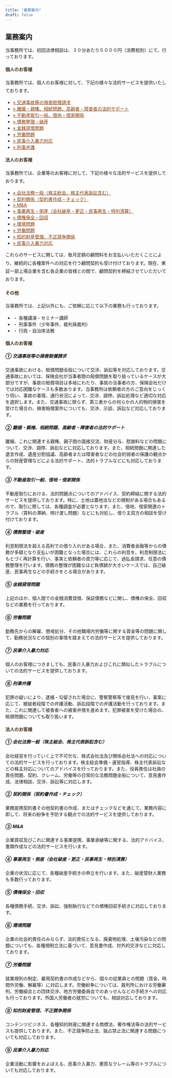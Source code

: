 ```yaml
---
title: "業務案内"
draft: false
---
```


## 業務案内


当事務所では、初回法律相談は、３０分あたり５０００円（消費税別）にて、行っております。



<div class="container my-5">
<div class="row g-4">

<!-- 左 -->
<div class="col-md-6 col-sm-12">


<!-- 左カードここから-->
<div class="card border rounded p-4 mb-5">
<h4 class="fw-bold border-bottom pb-2 mb-3" style="color: #3c2b1c; font-family: 'Hiragino Mincho ProN', serif;">個人のお客様</h4>
<p class="mb-4" style="line-height: 1.8;">当事務所では、個人のお客様に対して、下記の様々な法的サービスを提供いたしております。</p>
<ul class="list-unstyled">
<li class="border-bottom py-2">
<a href="#c1" class="text-decoration-none" style="color: #843c0c;">» 交通事故等の損害賠償請求</a>
</li>
<li class="border-bottom py-2">
<a href="#c2" class="text-decoration-none" style="color: #843c0c; ">» 離婚・親権、相続問題、高齢者・障害者の法的サポート</a>
</li>
<li class="border-bottom py-2">
<a href="#c3" class="text-decoration-none" style="color: #843c0c; ">» 不動産取引一般、借地・借家関係</a>
</li>
<li class="border-bottom py-2">
<a href="#c4" class="text-decoration-none" style="color: #843c0c;">» 債務整理・破産</a>
</li>
<li class="border-bottom py-2">
<a href="#c5" class="text-decoration-none" style="color: #843c0c;">» 金銭貸借問題</a>
</li>
<li class="border-bottom py-2">
<a href="#c6" class="text-decoration-none" style="color: #843c0c;">» 労働問題</a>
</li>
<li class="border-bottom py-2">
<a href="#c7" class="text-decoration-none" style="color: #843c0c;">» 民事介入暴力対応</a>
</li>
<li class="py-2">
<a href="#c8" class="text-decoration-none" style="color: #843c0c;">» 刑事弁護</a>
</li>
</ul>
</div>
<!-- 左カードここまで-->

</div>
<!--右-->
<div class="col-md-6 col-sm-12">
<!-- 右カードここから-->
<div class="card border rounded p-4 mb-5">
<h4 class="fw-bold border-bottom pb-2 mb-3" style="color: #3c2b1c; font-family: 'Hiragino Mincho ProN', serif;">法人のお客様</h4>
<p class="mb-4" style="line-height: 1.8;">当事務所では、企業等のお客様に対して、下記の様々な法的サービスを提供しております。</p>
<ul class="list-unstyled">
<li class="border-bottom py-2">
<a href="#d1" class="text-decoration-none" style="color: #843c0c;">» 会社法務一般（株主総会、株主代表訴訟含む）</a>
</li>
<li class="border-bottom py-2">
<a href="#d2" class="text-decoration-none" style="color: #843c0c">» 契約関係（契約書作成・チェック）</a>
</li>
<li class="border-bottom py-2">
<a href="#d3" class="text-decoration-none" style="color: #843c0c;">» M&A</a>
</li>
<li class="border-bottom py-2">
<a href="#d4" class="text-decoration-none" style="color: #843c0c;">» 事業再生・倒産（会社破産・更正・民事再生・特別清算）</a>
</li>
<li class="border-bottom py-2">
<a href="#d5" class="text-decoration-none" style="color: #843c0c;">» 債権保全・回収</a>
</li>
<li class="border-bottom py-2">
<a href="#d6" class="text-decoration-none" style="color: #843c0c;">» 環境問題</a>
</li>
<li class="border-bottom py-2">
<a href="#d7" class="text-decoration-none" style="color: #843c0c;">» 労働問題</a>
</li>
<li class="border-bottom py-2">
<a href="#d8" class="text-decoration-none" style="color: #843c0c;">» 知的財産管理、不正競争関係</a>
</li>
<li class="py-2">
<a href="#d9" class="text-decoration-none" style="color: #843c0c;">» 民事介入暴力対応</a>
</li>
</ul>

<p class="mt-4" style="line-height: 1.8;">
これらのサービスに関しては、毎月定額の顧問料をお支払いいただくことにより、継続的に各種案件への対応を行う顧問契約も受け付けております。現在、東証一部上場企業を含む各企業の皆様との間で、顧問契約を締結させていただいております。
</p>
</div>
<!-- 右カードここまで-->

</div>
</div>
</div>

<!-- その他カードここから-->
<div class="card border rounded p-4 mb-5">
<h4 class="fw-bold border-bottom pb-2 mb-3" style="color: #3c2b1c; font-family: 'Hiragino Mincho ProN', serif;">その他</h4>

<p class="mb-4" style="line-height: 1.8;">当事務所では、上記以外にも、ご依頼に応じて以下の業務も行っております。</p>

<ul class="list-unstyled">
<li class="border-top pt-3">・ 各種講演・セミナー講師</li>
<li class="border-top pt-3">・ 刑事事件（少年事件、裁判員裁判）</li>
<li class="border-top pt-3">・ 行政・自治体法務</li>
</ul>
</div>

<!-- 個人カードここから-->
<div class="card border rounded p-4 mb-5">
  <h4 class="fw-bold border-bottom pb-2 mb-4" style="color: #3c2b1c; font-family: 'Hiragino Mincho ProN', serif;">
    個人のお客様
  </h4>

  <div id="c1" class="mb-4 pb-3 border-bottom">
    <h5 class="fw-bold">① 交通事故等の損害賠償請求</h5>
    <p>交通事故における、賠償問題全般について交渉、訴訟等を対応しております。交通事故においては、保険会社が当事者間の賠償問題を取り扱っているケースが大部分ですが、事故の賠償項目は多岐にわたり、事故の当事者の方、保険会社だけでは対応困難なケースも多数あります。当事務所は依頼者の方のご意向をじっくり伺い、事故の事情、通行状況によって、交渉、調停、訴訟処理など適切な対応を選択します。また、交通事故に限らず、第三者からの何らかの人的物的損害を受けた場合の、損害賠償案件についても、交渉、示談、訴訟など対応しております。</p>
  </div>

  <div id="c2" class="mb-4 pb-3 border-bottom">
    <h5 class="fw-bold">② 離婚・親権、相続問題、高齢者・障害者の法的サポート</h5>
    <p>離婚、これに関連する親権、親子間の面接交流、財産分与、慰謝料などの問題について、交渉、調停、訴訟などに対応しております。また、相続問題に関連した遺言作成、遺産分割協議、高齢者または障害者などの社会的弱者の保護の観点からの財産管理などによる法的サポート、法的トラブルなどにも対応しております。</p>
  </div>

  <div id="c3" class="mb-4 pb-3 border-bottom">
    <h5 class="fw-bold">③ 不動産取引一般、借地・借家関係</h5>
    <p>不動産取引における、法的問題点についてのアドバイス、契約締結に関する法的サービスを提供しております。特に、土地は農地法などの規制がある場合もあるので、取引に際しては、各種調査が必要となります。また、借地、借家関連のトラブル（賃料の滞納、明け渡し問題）などにも対処し、借り主双方の相談を受け付けております。</p>
  </div>

  <div id="c4" class="mb-4 pb-3 border-bottom">
    <h5 class="fw-bold">④ 債務整理・破産</h5>
    <p>利息制限法を超える高利での借り入れがある場合、また、消費者金融等からの債務が多額となり支払いが困難となった場合には、これらの利息を、利息制限法にもとづく再計算を行い、事実と依頼者の資力等に応じて、過払金請求、任意の債務整理を行います。債務の整理が困難なほど負債額が大きいケースでは、自己破産、民事再生などの手続きをとる場合があります。</p>
  </div>

  <div id="c5" class="mb-4 pb-3 border-bottom">
    <h5 class="fw-bold">⑤ 金銭貸借問題</h5>
    <p>上記のほか、個人間での金銭消費貸借、保証債務などに関し、債権の保全、回収などの業務を行っております。</p>
  </div>

  <div id="c6" class="mb-4 pb-3 border-bottom">
    <h5 class="fw-bold">⑥ 労働問題</h5>
    <p>勤務先からの解雇、懲戒処分、その他職場内労働等に関する賃金等の問題に関して、勤務状況などの個別の事情を踏まえての法的サービスを提供しております。</p>
  </div>

  <div id="c7" class="mb-4 pb-3 border-bottom">
    <h5 class="fw-bold">⑦ 民事介入暴力対応</h5>
    <p>個人のお客様につきましても、民事介入暴力およびこれに類似したトラブルについての法的サービスを提供しております。</p>
  </div>

  <div id="c8" class="mb-0">
    <h5 class="fw-bold">⑧ 刑事弁護</h5>
    <p>犯罪の疑いにより、逮捕・勾留された場合に、警察警察等で接見を行い、事案に応じて、被疑者段階での弁護活動、訴訟段階での弁護活動を行っております。また、これに関連して被害者への被害弁償を進めます。犯罪被害を受けた場合の、賠償問題についても取り扱います。</p>
  </div>
</div>
<!-- 個人カードここまで-->


<!--法人カードここから-->
<div class="card border rounded p-4 mb-5">
  <h4 class="fw-bold border-bottom pb-2 mb-4" style="color: #3c2b1c; font-family: 'Hiragino Mincho ProN', serif;">
    法人のお客様
  </h4>

  <div id="d1" class="mb-4 pb-3 border-bottom">
    <h5 class="fw-bold">① 会社法務一般（株主総会、株主代表訴訟含む）</h5>
    <p>会社経営を行っていく上で不可欠な、株式会社法及び関係会社法への対応についての法的サービスを行っております。株主総会準備・運営指導、株主代表訴訟などの株主対応についてのアドバイスを行っております。また、役員責任は社員の責任問題、契約、クレーム、労働等の日常的な法務問題全般について、意見書作成、法律相談、交渉、訴訟等に対応します。</p>
  </div>

  <div id="d2" class="mb-4 pb-3 border-bottom">
    <h5 class="fw-bold">② 契約関係（契約書作成・チェック）</h5>
    <p>業務提携契約書その他契約書の作成、またはチェックなどを通じて、業務内容に即して、将来の紛争を予防する観点での法的サービスを提供しております。</p>
  </div>

  <div id="d3" class="mb-4 pb-3 border-bottom">
    <h5 class="fw-bold">③ M&A</h5>
    <p>企業買収及びこれに関連する事業提携、事業承継等に関する、法的アドバイス、書類作成などの法的サービスを行います。</p>
  </div>

  <div id="d4" class="mb-4 pb-3 border-bottom">
    <h5 class="fw-bold">④ 事業再生・倒産（会社破産・更正・民事再生・特別清算）</h5>
    <p>企業の状況に応じて、各種破産手続きの申立を行います。また、破産管財人業務も多数行っております。</p>
  </div>

  <div id="d5" class="mb-4 pb-3 border-bottom">
    <h5 class="fw-bold">⑤ 債権保全・回収</h5>
    <p>各種債務手続、交渉、訴訟、強制執行などでの債権回収手続きに対応しております。</p>
  </div>

  <div id="d6" class="mb-4 pb-3 border-bottom">
    <h5 class="fw-bold">⑥ 環境問題</h5>
    <p>企業の社会的責任のみならず、法的責任となる、廃棄物処理、土壌汚染などの問題についても、各種規制立法に基づいて、意見書作成、対外的交渉などに対応しております。</p>
  </div>

  <div id="d7" class="mb-4 pb-3 border-bottom">
    <h5 class="fw-bold">⑦ 労働問題</h5>
    <p>就業規則の制定、雇用契約書の作成などから、個々の従業員との問題（賃金、時間外労働、解雇等）に対応します。労働紛争については、裁判所における労働審判、労働組合との団体交渉、地方労働委員会でのあっせんなどの手続きへの対応も行っております。外国人労働者の就労についても、相談対応しております。</p>
  </div>

  <div id="d8" class="mb-4 pb-3 border-bottom">
    <h5 class="fw-bold">⑧ 知的財産管理、不正競争関係</h5>
    <p>コンテンツビジネス、各種知的財産に関連する商標法、著作権法等の法的サービスも提供しております。また、不正競争防止法、独占禁止法に関連する問題についても対応しております。</p>
  </div>

  <div id="d9" class="mb-0">
    <h5 class="fw-bold">⑨ 民事介入暴力対応</h5>
    <p>企業活動に影響をおよぼえる、民事介入暴力、悪質なクレーム等のトラブルについても対応しております。</p>
  </div>
</div>

<!-- 法人カードここまで-->